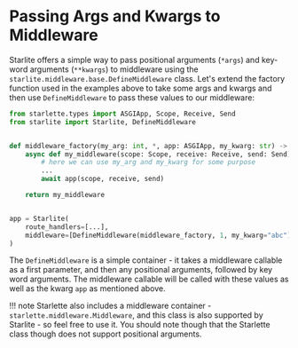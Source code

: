 # Passing Args and Kwargs to Middleware

Starlite offers a simple way to pass positional arguments (`*args`) and key-word arguments (`**kwargs`) to middleware
using the `starlite.middleware.base.DefineMiddleware` class. Let's extend the factory function used in the examples above
to take some args and kwargs and then use `DefineMiddleware` to pass these values to our middleware:

```python
from starlette.types import ASGIApp, Scope, Receive, Send
from starlite import Starlite, DefineMiddleware


def middleware_factory(my_arg: int, *, app: ASGIApp, my_kwarg: str) -> ASGIApp:
    async def my_middleware(scope: Scope, receive: Receive, send: Send) -> None:
        # here we can use my_arg and my_kwarg for some purpose
        ...
        await app(scope, receive, send)

    return my_middleware


app = Starlite(
    route_handlers=[...],
    middleware=[DefineMiddleware(middleware_factory, 1, my_kwarg="abc")],
)
```

The `DefineMiddleware` is a simple container - it takes a middleware callable as a first parameter, and then any
positional arguments, followed by key word arguments. The middleware callable will be called with these values as well
as the kwarg `app` as mentioned above.

<!-- prettier-ignore -->
!!! note
    Starlette also includes a middleware container - `starlette.middleware.Middleware`, and this class is also supported
    by Starlite - so feel free to use it. You should note though that the Starlette class though does not support
    positional arguments.
